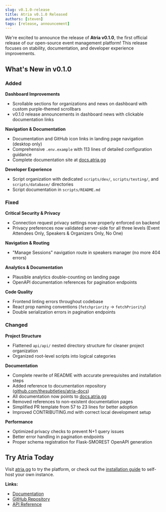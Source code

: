 ```yaml
---
slug: v0.1.0-release
title: Atria v0.1.0 Released
authors: [steven]
tags: [release, announcement]
---
```


We're excited to announce the release of **Atria v0.1.0**, the first official release of our open-source event management platform! This release focuses on stability, documentation, and developer experience improvements.

<!-- truncate -->

## What's New in v0.1.0

### Added

**Dashboard Improvements**
- Scrollable sections for organizations and news on dashboard with custom purple-themed scrollbars
- v0.1.0 release announcements in dashboard news with clickable documentation links

**Navigation & Documentation**
- Documentation and GitHub icon links in landing page navigation (desktop only)
- Comprehensive `.env.example` with 113 lines of detailed configuration guidance
- Complete documentation site at [docs.atria.gg](https://docs.atria.gg)

**Developer Experience**
- Script organization with dedicated `scripts/dev/`, `scripts/testing/`, and `scripts/database/` directories
- Script documentation in `scripts/README.md`

### Fixed

**Critical Security & Privacy**
- Connection request privacy settings now properly enforced on backend
- Privacy preferences now validated server-side for all three levels (Event Attendees Only, Speakers & Organizers Only, No One)

**Navigation & Routing**
- "Manage Sessions" navigation route in speakers manager (no more 404 errors)

**Analytics & Documentation**
- Plausible analytics double-counting on landing page
- OpenAPI documentation references for pagination endpoints

**Code Quality**
- Frontend linting errors throughout codebase
- React prop naming conventions (`fetchpriority` → `fetchPriority`)
- Double serialization errors in pagination endpoints

### Changed

**Project Structure**
- Flattened `api/api/` nested directory structure for cleaner project organization
- Organized root-level scripts into logical categories

**Documentation**
- Complete rewrite of README with accurate prerequisites and installation steps
- Added reference to documentation repository ([github.com/thesubtleties/atria-docs](https://github.com/thesubtleties/atria-docs))
- All documentation now points to [docs.atria.gg](https://docs.atria.gg)
- Removed references to non-existent documentation pages
- Simplified PR template from 57 to 23 lines for better adoption
- Improved CONTRIBUTING.md with correct local development setup

**Performance**
- Optimized privacy checks to prevent N+1 query issues
- Better error handling in pagination endpoints
- Proper schema registration for Flask-SMOREST OpenAPI generation

## Try Atria Today

Visit [atria.gg](https://atria.gg) to try the platform, or check out the [installation guide](https://docs.atria.gg/docs/getting-started/installation) to self-host your own instance.

**Links:**
- [Documentation](https://docs.atria.gg)
- [GitHub Repository](https://github.com/thesubtleties/atria)
- [API Reference](https://docs.atria.gg/docs/api/atria-api)
